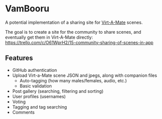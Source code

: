 # VamBooru

A potential implementation of a sharing site for [Virt-A-Mate](https://www.patreon.com/meshedvr) scenes.

The goal is to create a site for the community to share scenes, and eventually get them in Virt-A-Mate directly: https://trello.com/c/O61WprH2/15-community-sharing-of-scenes-in-app

## Features

* GitHub authentication
* Upload Virt-a-Mate scene JSON and jpegs, along with companion files
  * Auto-tagging (how many males/females, audio, etc.)
  * Basic validation
* Post gallery (searching, filtering and sorting)
* User profiles (usernames)
* Voting
* Tagging and tag searching
* Comments
